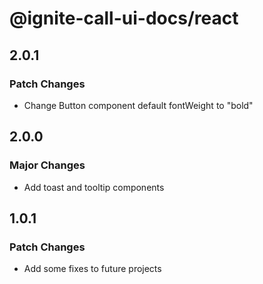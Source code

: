# @ignite-call-ui-docs/react

## 2.0.1

### Patch Changes

- Change Button component default fontWeight to "bold"

## 2.0.0

### Major Changes

- Add toast and tooltip components

## 1.0.1

### Patch Changes

- Add some fixes to future projects
